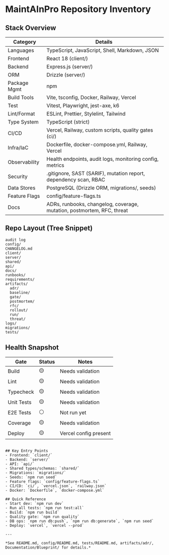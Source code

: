 # MaintAInPro Repository Inventory

## Stack Overview

| Category      | Details                                                                |
| ------------- | ---------------------------------------------------------------------- |
| Languages     | TypeScript, JavaScript, Shell, Markdown, JSON                          |
| Frontend      | React 18 (client/)                                                     |
| Backend       | Express.js (server/)                                                   |
| ORM           | Drizzle (server/)                                                      |
| Package Mgmt  | npm                                                                    |
| Build Tools   | Vite, tsconfig, Docker, Railway, Vercel                                |
| Test          | Vitest, Playwright, jest-axe, k6                                       |
| Lint/Format   | ESLint, Prettier, Stylelint, Tailwind                                  |
| Type System   | TypeScript (strict)                                                    |
| CI/CD         | Vercel, Railway, custom scripts, quality gates (ci/)                   |
| Infra/IaC     | Dockerfile, docker-compose.yml, Railway, Vercel                        |
| Observability | Health endpoints, audit logs, monitoring config, metrics               |
| Security      | .gitignore, SAST (SARIF), mutation report, dependency scan, RBAC       |
| Data Stores   | PostgreSQL (Drizzle ORM, migrations/, seeds)                           |
| Feature Flags | config/feature-flags.ts                                                |
| Docs          | ADRs, runbooks, changelog, coverage, mutation, postmortem, RFC, threat |

## Repo Layout (Tree Snippet)

```
audit log
config/
CHANGELOG.md
client/
server/
shared/
api/
docs/
runbooks/
requirements/
artifacts/
  adr/
  baseline/
  gate/
  postmortem/
  rfc/
  rollout/
  run/
  threat/
logs/
migrations/
tests/
```

## Health Snapshot

| Gate       | Status | Notes                 |
| ---------- | ------ | --------------------- |
| Build      | 🟡     | Needs validation      |
| Lint       | 🟡     | Needs validation      |
| Typecheck  | 🟡     | Needs validation      |
| Unit Tests | 🟡     | Needs validation      |
| E2E Tests  | ⚪     | Not run yet           |
| Coverage   | 🟡     | Needs validation      |
| Deploy     | 🟡     | Vercel config present |

```

## Key Entry Points
- Frontend: `client/`
- Backend: `server/`
- API: `api/`
- Shared types/schemas: `shared/`
- Migrations: `migrations/`
- Seeds: `npm run seed`
- Feature flags: `config/feature-flags.ts`
- CI/CD: `ci/`, `vercel.json`, `railway.json`
- Docker: `Dockerfile`, `docker-compose.yml`

## Quick Reference
- Start dev: `npm run dev`
- Run all tests: `npm run test:all`
- Build: `npm run build`
- Quality gate: `npm run quality`
- DB ops: `npm run db:push`, `npm run db:generate`, `npm run seed`
- Deploy: `vercel`, `vercel --prod`

---

*See README.md, config/README.md, tests/README.md, artifacts/adr/, Documentation/Blueprint/ for details.*
```
